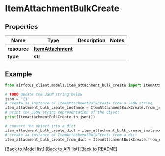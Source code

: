 # ItemAttachmentBulkCreate


## Properties

Name | Type | Description | Notes
------------ | ------------- | ------------- | -------------
**resource** | [**ItemAttachment**](ItemAttachment.md) |  | 
**type** | **str** |  | 

## Example

```python
from airfocus_client.models.item_attachment_bulk_create import ItemAttachmentBulkCreate

# TODO update the JSON string below
json = "{}"
# create an instance of ItemAttachmentBulkCreate from a JSON string
item_attachment_bulk_create_instance = ItemAttachmentBulkCreate.from_json(json)
# print the JSON string representation of the object
print(ItemAttachmentBulkCreate.to_json())

# convert the object into a dict
item_attachment_bulk_create_dict = item_attachment_bulk_create_instance.to_dict()
# create an instance of ItemAttachmentBulkCreate from a dict
item_attachment_bulk_create_from_dict = ItemAttachmentBulkCreate.from_dict(item_attachment_bulk_create_dict)
```
[[Back to Model list]](../README.md#documentation-for-models) [[Back to API list]](../README.md#documentation-for-api-endpoints) [[Back to README]](../README.md)


